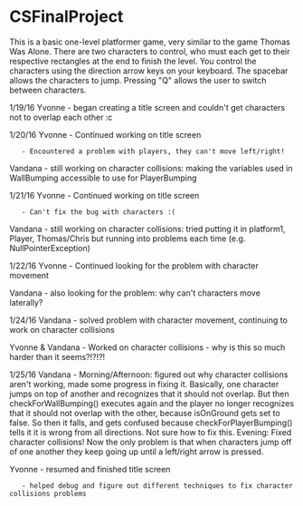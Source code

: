 # CSFinalProject

This is a basic one-level platformer game, very similar to the game Thomas Was Alone. There are two characters to control, who must each get to their respective rectangles at the end to finish the level. 
You control the characters using the direction arrow keys on your keyboard. 
The spacebar allows the characters to jump. 
Pressing "Q" allows the user to switch between characters.

1/19/16
Yvonne - began creating a title screen and couldn't get characters not to overlap each other :c

1/20/16
Yvonne - Continued working on title screen

       - Encountered a problem with players, they can't move left/right!
       
Vandana - still working on character collisions: making the variables used in WallBumping accessible to use for PlayerBumping

1/21/16
Yvonne - Continued working on title screen

       - Can't fix the bug with characters :(
       
Vandana - still working on character collisions: tried putting it in platform1, Player, Thomas/Chris but running into problems each time (e.g. NullPointerException)
 
1/22/16
Yvonne - Continued looking for the problem with character movement

Vandana - also looking for the problem: why can't characters move laterally?

1/24/16
Vandana - solved problem with character movement, continuing to work on character collisions

Yvonne & Vandana - Worked on character collisions - why is this so much harder than it seems?!?!?!

1/25/16
Vandana - 
Morning/Afternoon: figured out why character collisions aren't working, made some progress in fixing it.  Basically, one character jumps on top of another and recognizes that it should not overlap.  But then checkForWallBumping() executes again and the player no longer recognizes that it should not overlap with the other, because isOnGround gets set to false.  So then it falls, and gets confused because checkForPlayerBumping() tells it it is wrong from all directions.  Not sure how to fix this.
Evening: Fixed character collisions! Now the only problem is that when characters jump off of one another they keep going up until a left/right arrow is pressed.

Yvonne - resumed and finished title screen

       - helped debug and figure out different techniques to fix character collisions problems
       
       
